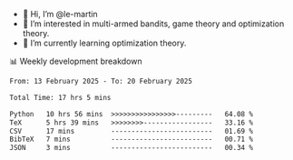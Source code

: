 - 👋 Hi, I’m @le-martin
- 👀 I’m interested in multi-armed bandits, game theory and optimization theory.
- 🌱 I’m currently learning optimization theory.
<!---- 💞️ I’m looking to collaborate on ...
- 📫 How to reach me ...-->

<!---
Tutorial for using WakaTime stats in GitHub profile: https://github.com/athul/waka-readme
-->

📊 Weekly development breakdown
<!--START_SECTION:waka-->

```txt
From: 13 February 2025 - To: 20 February 2025

Total Time: 17 hrs 5 mins

Python   10 hrs 56 mins  >>>>>>>>>>>>>>>>---------   64.08 %
TeX      5 hrs 39 mins   >>>>>>>>-----------------   33.16 %
CSV      17 mins         -------------------------   01.69 %
BibTeX   7 mins          -------------------------   00.71 %
JSON     3 mins          -------------------------   00.34 %
```

<!--END_SECTION:waka-->

<!---
le-martin/le-martin is a ✨ special ✨ repository because its `README.md` (this file) appears on your GitHub profile.
You can click the Preview link to take a look at your changes.
--->
